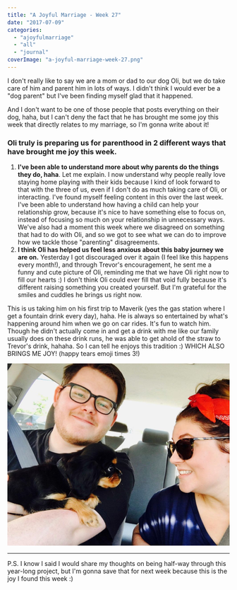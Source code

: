```yaml
---
title: "A Joyful Marriage - Week 27"
date: "2017-07-09"
categories: 
  - "ajoyfulmarriage"
  - "all"
  - "journal"
coverImage: "a-joyful-marriage-week-27.png"
---
```


I don't really like to say we are a mom or dad to our dog Oli, but we do take care of him and parent him in lots of ways. I didn't think I would ever be a "dog parent" but I've been finding myself glad that it happened.

And I don't want to be one of those people that posts everything on their dog, haha, but I can't deny the fact that he has brought me some joy this week that directly relates to my marriage, so I'm gonna write about it!

### Oli truly is preparing us for parenthood in 2 different ways that have brought me joy this week.

1. **I've been able to understand more about why parents do the things they do, haha**. Let me explain. I now understand why people really love staying home playing with their kids because I kind of look forward to that with the three of us, even if I don't do as much taking care of Oli, or interacting. I've found myself feeling content in this over the last week. I've been able to understand how having a child can help your relationship grow, because it's nice to have something else to focus on, instead of focusing so much on your relationship in unnecessary ways. We've also had a moment this week where we disagreed on something that had to do with Oli, and so we got to see what we can do to improve how we tackle those "parenting" disagreements.
2. **I think Oli has helped us feel less anxious about this baby journey we are on.** Yesterday I got discouraged over it again (I feel like this happens every month!), and through Trevor's encouragement, he sent me a funny and cute picture of Oli, reminding me that we have Oli right now to fill our hearts :) I don't think Oli could ever fill that void fully because it's different raising something you created yourself. But I'm grateful for the smiles and cuddles he brings us right now.

This is us taking him on his first trip to Maverik (yes the gas station where I get a fountain drink every day), haha. He is always so entertained by what's happening around him when we go on car rides. It's fun to watch him. Though he didn't actually come in and get a drink with me like our family usually does on these drink runs, he was able to get ahold of the straw to Trevor's drink, hahaha. So I can tell he enjoys this tradition :) WHICH ALSO BRINGS ME JOY! (happy tears emoji times 3!)

![](/images/IMG_1902.jpg)

* * *

P.S. I know I said I would share my thoughts on being half-way through this year-long project, but I'm gonna save that for next week because this is the joy I found this week :)
